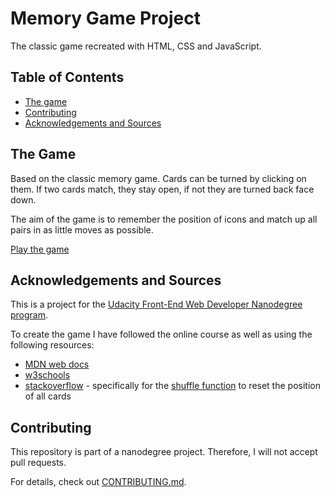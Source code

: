 # Memory Game Project

The classic game recreated with HTML, CSS and JavaScript.

## Table of Contents

* [The game](#the-game)
* [Contributing](#contributing)
* [Acknowledgements and Sources](#acknowledgements-and-sources)

## The Game

Based on the classic memory game. Cards can be turned by clicking on them. If two cards match, they stay open, if not they are turned back face down. 

The aim of the game is to remember the position of icons and match up all pairs in as little moves as possible.

[Play the game](https://judithbeadle.github.io/fend-project-memory-game/)

## Acknowledgements and Sources

This is a project for the [Udacity Front-End Web Developer Nanodegree program](https://eu.udacity.com/course/front-end-web-developer-nanodegree--nd001).

To create the game I have followed the online course as well as using the following resources:

* [MDN web docs](https://developer.mozilla.org/en-US/docs/Web/JavaScript)
* [w3schools](https://www.w3schools.com/js/default.asp)
* [stackoverflow](https://stackoverflow.com/) - specifically for the [shuffle function](https://stackoverflow.com/questions/2450954/how-to-randomize-shuffle-a-javascript-array/2450976#2450976) to reset the position of all cards

## Contributing

This repository is part of a nanodegree project. Therefore, I will not accept pull requests.

For details, check out [CONTRIBUTING.md](CONTRIBUTING.md).
